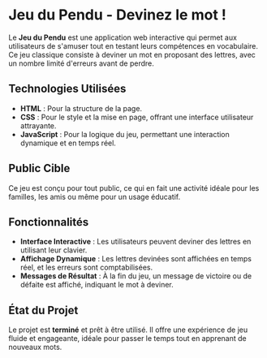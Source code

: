 # Jeu du Pendu - Devinez le mot !

Le **Jeu du Pendu** est une application web interactive qui permet aux utilisateurs de s'amuser tout en testant leurs compétences en vocabulaire. Ce jeu classique consiste à deviner un mot en proposant des lettres, avec un nombre limité d'erreurs avant de perdre.

## Technologies Utilisées
- **HTML** : Pour la structure de la page.
- **CSS** : Pour le style et la mise en page, offrant une interface utilisateur attrayante.
- **JavaScript** : Pour la logique du jeu, permettant une interaction dynamique et en temps réel.

## Public Cible
Ce jeu est conçu pour tout public, ce qui en fait une activité idéale pour les familles, les amis ou même pour un usage éducatif.

## Fonctionnalités
- **Interface Interactive** : Les utilisateurs peuvent deviner des lettres en utilisant leur clavier.
- **Affichage Dynamique** : Les lettres devinées sont affichées en temps réel, et les erreurs sont comptabilisées.
- **Messages de Résultat** : À la fin du jeu, un message de victoire ou de défaite est affiché, indiquant le mot à deviner.

## État du Projet
Le projet est **terminé** et prêt à être utilisé. Il offre une expérience de jeu fluide et engageante, idéale pour passer le temps tout en apprenant de nouveaux mots.
